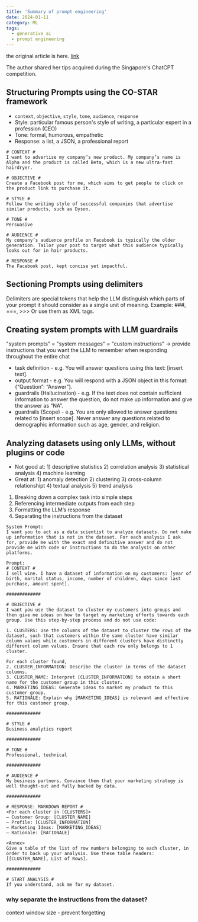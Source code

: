 ```yaml
---
title: 'Summary of prompt engineering'
date: 2024-01-11
category: ML
tags:
  - generative ai
  - prompt engineering
---
```


the original article is here. [link](https://towardsdatascience.com/how-i-won-singapores-gpt-4-prompt-engineering-competition-34c195a93d41)

The author shared her tips acquired during the Singapore's ChatCPT competition. 

## Structuring Prompts using the CO-STAR framework

- `context`, `objective`, `style`, `tone`, `audience`, `response`
- Style: particular famous person's style of writing, a particular expert in a profession (CEO)
- Tone: formal, humorous, empathetic
- Response: a list, a JSON, a professional report

```
# CONTEXT #
I want to advertise my company’s new product. My company’s name is Alpha and the product is called Beta, which is a new ultra-fast hairdryer.

# OBJECTIVE #
Create a Facebook post for me, which aims to get people to click on the product link to purchase it.

# STYLE #
Follow the writing style of successful companies that advertise similar products, such as Dyson.

# TONE #
Persuasive

# AUDIENCE #
My company’s audience profile on Facebook is typically the older generation. Tailor your post to target what this audience typically looks out for in hair products.

# RESPONSE #
The Facebook post, kept concise yet impactful.
```

## Sectioning Prompts using delimiters

Delimiters are special tokens that help the LLM distinguish which parts of your prompt it should consider as a single unit of meaning. Example: ###, ===, >>>
Or use them as XML tags. 

## Creating system prompts with LLM guardrails

"system prompts" = "system messages" = "custom instructions" -> provide instructions that you want the LLM to remember when responding throughout the entire chat

- task definition - e.g. You will answer questions using this text: [insert text].
- output format - e.g. You will respond with a JSON object in this format: {“Question”: “Answer”}.
- guardrails (Hallucination) - e.g. If the text does not contain sufficient information to answer the question, do not make up information and give the answer as “NA”.
- guardrails (Scope) - e.g. You are only allowed to answer questions related to [insert scope]. Never answer any questions related to demographic information such as age, gender, and religion.

## Analyzing datasets using only LLMs, without plugins or code

- Not good at: 1) descriptive statistics 2) correlation analysis 3) statistical analysis 4) machine learning
- Great at: 1) anomaly detection 2) clustering 3) cross-column relationshipt 4) textual analysis 5) trend analysis 

1. Breaking down a complex task into simple steps
2. Referencing intermediate outputs from each step
3. Formatting the LLM’s response
4. Separating the instructions from the dataset

```
System Prompt:
I want you to act as a data scientist to analyze datasets. Do not make up information that is not in the dataset. For each analysis I ask for, provide me with the exact and definitive answer and do not provide me with code or instructions to do the analysis on other platforms.

Prompt:
# CONTEXT #
I sell wine. I have a dataset of information on my customers: [year of birth, marital status, income, number of children, days since last purchase, amount spent].

#############

# OBJECTIVE #
I want you use the dataset to cluster my customers into groups and then give me ideas on how to target my marketing efforts towards each group. Use this step-by-step process and do not use code:

1. CLUSTERS: Use the columns of the dataset to cluster the rows of the dataset, such that customers within the same cluster have similar column values while customers in different clusters have distinctly different column values. Ensure that each row only belongs to 1 cluster.

For each cluster found,
2. CLUSTER_INFORMATION: Describe the cluster in terms of the dataset columns.
3. CLUSTER_NAME: Interpret [CLUSTER_INFORMATION] to obtain a short name for the customer group in this cluster.
4. MARKETING_IDEAS: Generate ideas to market my product to this customer group.
5. RATIONALE: Explain why [MARKETING_IDEAS] is relevant and effective for this customer group.

#############

# STYLE #
Business analytics report

#############

# TONE #
Professional, technical

#############

# AUDIENCE #
My business partners. Convince them that your marketing strategy is well thought-out and fully backed by data.

#############

# RESPONSE: MARKDOWN REPORT #
<For each cluster in [CLUSTERS]>
— Customer Group: [CLUSTER_NAME]
— Profile: [CLUSTER_INFORMATION]
— Marketing Ideas: [MARKETING_IDEAS]
— Rationale: [RATIONALE]

<Annex>
Give a table of the list of row numbers belonging to each cluster, in order to back up your analysis. Use these table headers: [[CLUSTER_NAME], List of Rows].

#############

# START ANALYSIS #
If you understand, ask me for my dataset.
```

### why separate the instructions from the dataset?

context window size - prevent forgetting